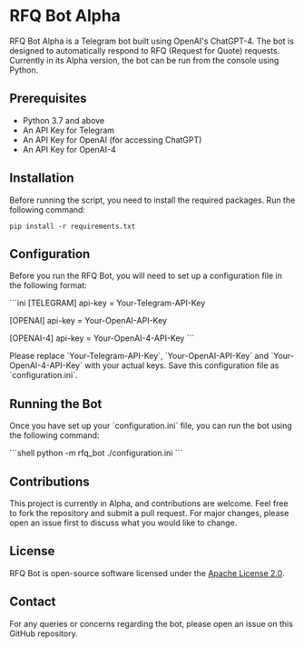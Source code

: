 # RFQ Bot Alpha

RFQ Bot Alpha is a Telegram bot built using OpenAI's ChatGPT-4. The bot is designed to automatically respond to RFQ (Request for Quote) requests. Currently in its Alpha version, the bot can be run from the console using Python.

## Prerequisites

- Python 3.7 and above
- An API Key for Telegram
- An API Key for OpenAI (for accessing ChatGPT)
- An API Key for OpenAI-4 

## Installation

Before running the script, you need to install the required packages. Run the following command:

```shell
pip install -r requirements.txt
```

## Configuration

Before you run the RFQ Bot, you will need to set up a configuration file in the following format:

\`\`\`ini
[TELEGRAM]
api-key = Your-Telegram-API-Key

[OPENAI]
api-key = Your-OpenAI-API-Key

[OPENAI-4]
api-key = Your-OpenAI-4-API-Key
\`\`\`

Please replace \`Your-Telegram-API-Key\`, \`Your-OpenAI-API-Key\` and \`Your-OpenAI-4-API-Key\` with your actual keys. Save this configuration file as \`configuration.ini\`.

## Running the Bot

Once you have set up your \`configuration.ini\` file, you can run the bot using the following command:

\`\`\`shell
python -m rfq_bot ./configuration.ini
\`\`\`

## Contributions

This project is currently in Alpha, and contributions are welcome. Feel free to fork the repository and submit a pull request. For major changes, please open an issue first to discuss what you would like to change.

## License

RFQ Bot is open-source software licensed under the [Apache License 2.0](LICENSE).

## Contact

For any queries or concerns regarding the bot, please open an issue on this GitHub repository.
